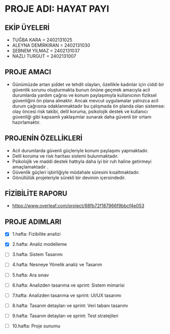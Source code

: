 # PROJE ADI: HAYAT PAYI

## EKİP ÜYELERİ
- TUĞBA KARA = 2402131025
- ALEYNA DEMİRKIRAN = 2402131030
- ŞEBNEM YILMAZ = 2402131037
- NAZLI TURGUT =  2402131007

## PROJE AMACI
- Günümüzde artan şiddet ve tehdit olayları, özellikle kadınlar için ciddi bir güvenlik sorunu oluşturmakta bunun önüne geçmek amacıyla
acil durumlarda yardım çağrısı ve konum paylaşımıyla kullanıcının fiziksel güvenliğini ön plana almaktır.
Ancak mevcut uygulamalar yalnızca acil durum çağrısına odaklanmaktadır bu çalışmada ön planda olan sistemse: olay öncesi risk takibi, delil koruma, psikolojik destek ve kullanıcı güvenliği gibi kapsamlı yaklaşımlar sunarak daha güvenli bir ortam hazırlamaktır.

## PROJENİN ÖZELLİKLERİ
- Acil durumlarda güvenli güçleriyle konum paylaşımı yapmaktadır.
- Delil koruma ve risk haritası sistemi bulunmaktadır.
- Psikolojik ve maddi destek hattıyla daha iyi bir ruh haline getirmeyi amaçlamaktadır .
- Güvenlik güçleri işbirliğiyle müdahale süresini kısaltmaktadır.
- Gönüllülük projeleriyle sürekli bir devinim içersindedir.

## FİZİBİLİTE RAPORU 
-  https://www.overleaf.com/project/68fb72f187966f9bbcf4e053

## PROJE ADIMLARI 
- [x] 1.hafta: Fizibilite analizi
- [X] 2.hafta: Analiz modelleme
- [ ] 3.hafta: Sistem Tasarımı
- [ ] 4.hafta: Nesneye Yönelik analiz ve Tasarım
- [ ] 5.hafta: Ara sınav
- [ ] 6.hafta: Analizden tasarıma ve sprint: Sistem mimarisi
- [ ] 7.hafta: Analizden tasarıma ve sprint: UI/UX tasarımı
- [ ] 8.hafta: Tasarım detayları ve sprint: Veri tabanı tasarımı 
- [ ] 9.hafta: Tasarım detayları ve sprint: Test stratejileri 
- [ ] 10.hafta: Proje sunumu


